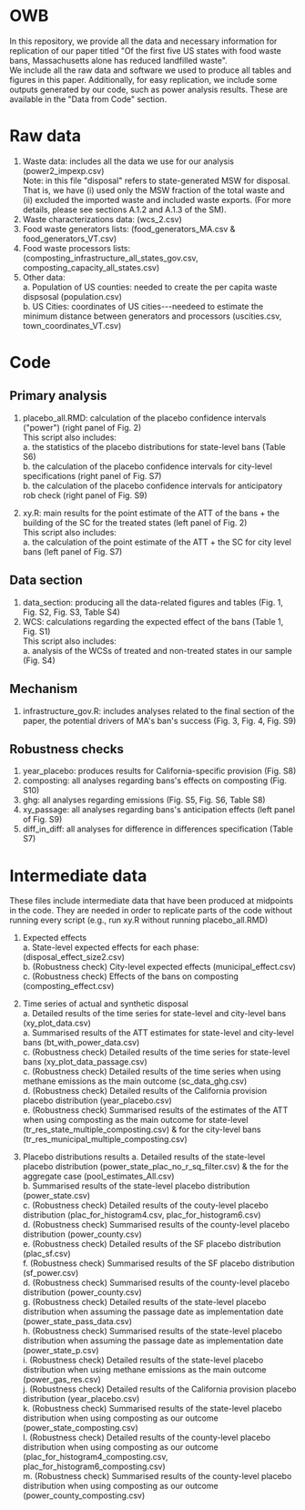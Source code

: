 # OWB

In this repository, we provide all the data and necessary information for replication of our paper titled "Of the first five US states with food waste bans, Massachusetts alone has reduced landfilled waste".  
We include all the raw data and software we used to produce all tables and figures in this paper. 
Additionally, for easy replication, we include some outputs generated by our code, such as power analysis results. These are available in the "Data from Code" section.


# Raw data 

1. Waste data: includes all the data we use for our analysis (power2_impexp.csv)   
   Note: in this file "disposal" refers to state-generated MSW for disposal. That is, we have (i) used only the MSW fraction of the total waste and (ii) excluded the imported waste and included waste exports. (For more details, please see sections A.1.2 and A.1.3 of the SM).
3. Waste characterizations data:  (wcs_2.csv)
4. Food waste generators lists: (food_generators_MA.csv & food_generators_VT.csv)
5. Food waste processors lists: (composting_infrastructure_all_states_gov.csv, composting_capacity_all_states.csv)
6. Other data:   
   a. Population of US counties: needed to create the per capita waste dispsosal (population.csv)   
   b. US Cities: coordinates of US cities---needeed to estimate the minimum distance between generators and processors (uscities.csv, town_coordinates_VT.csv)


# Code

## Primary analysis
1. placebo_all.RMD: calculation of the placebo confidence intervals ("power") (right panel of Fig. 2)   
	This script also includes:  
		 a. the statistics of the placebo distributions for state-level bans (Table S6)   
		 b. the calculation of the placebo confidence intervals for city-level specifications (right panel of Fig. S7)  
		 b. the calculation of the placebo confidence intervals for anticipatory rob check (right panel of Fig. S9)  


2. xy.R: main results for the point estimate of the ATT of the bans + the building of the SC for the treated states (left panel of Fig. 2)   
	This script also includes:   
		 a. the calculation of the point estimate of the ATT + the SC for city level bans (left panel of Fig. S7)   

## Data section
1. data_section: producing all the data-related figures and tables (Fig. 1, Fig. S2, Fig. S3, Table S4)   
2. WCS: calculations regarding the expected effect of the bans (Table 1, Fig. S1)   
	This script also includes:   
		a. analysis of the WCSs of treated and non-treated states in our sample (Fig. S4)   
## Mechanism
1. infrastructure_gov.R: includes analyses related to the final section of the paper, the potential drivers of MA's ban's success (Fig. 3, Fig. 4, Fig. S9)

## Robustness checks
1. year_placebo: produces results for California-specific provision (Fig. S8)      
2. composting: all analyses regarding bans's effects on composting (Fig. S10)   
3. ghg: all analyses regarding emissions (Fig. S5, Fig. S6, Table S8)   
4. xy_passage: all analyses regarding bans's anticipation effects (left panel of Fig. S9)    
5. diff_in_diff: all analyses for difference in differences specification (Table S7)   

# Intermediate data
These files include intermediate data that have been produced at midpoints in the code. They are needed in order to replicate parts of the code without running every script (e.g., run xy.R without running placebo_all.RMD)

1. Expected effects    
	a. State-level expected effects for each phase: (disposal_effect_size2.csv)   
	b. (Robustness check) City-level expected effects (municipal_effect.csv)   
	c. (Robustness check) Effects of the bans on composting (composting_effect.csv)   

2. Time series of actual and synthetic disposal    
	a. Detailed results of the time series for state-level and city-level bans (xy_plot_data.csv)   
	a. Summarised results of the ATT estimates for state-level and city-level bans (bt_with_power_data.csv)   
	c. (Robustness check) Detailed results of the time series for state-level bans (xy_plot_data_passage.csv)   
	c. (Robustness check) Detailed results of the time series when using methane emissions as the main outcome (sc_data_ghg.csv)   
	d. (Robustness check) Detailed results of the California provision placebo distribution (year_placebo.csv)   
	e. (Robustness check) Summarised results of the estimates of the ATT when using composting as the main outcome for state-level (tr_res_state_multiple_composting.csv) & for the city-level bans (tr_res_municipal_multiple_composting.csv)   

3. Placebo distributions results 
	a. Detailed results of the state-level placebo distribution (power_state_plac_no_r_sq_filter.csv) & the for the aggregate case (pool_estimates_All.csv)   
	b. Summarised results of the state-level placebo distribution (power_state.csv)   
	c. (Robustness check) Detailed results of the couty-level placebo distribution (plac_for_histogram4.csv, plac_for_histogram6.csv)   
	d. (Robustness check) Summarised results of the county-level placebo distribution (power_county.csv)   
	e. (Robustness check) Detailed results of the SF placebo distribution (plac_sf.csv)   
	f. (Robustness check) Summarised results of the SF placebo distribution (sf_power.csv)   
	d. (Robustness check) Summarised results of the county-level placebo distribution (power_county.csv)   
	g. (Robustness check) Detailed results of the state-level placebo distribution when assuming the passage date as implementation date (power_state_pass_data.csv)   
	h. (Robustness check) Summarised results of the state-level placebo distribution when assuming the passage date as implementation date (power_state_p.csv)   
	i. (Robustness check) Detailed results of the state-level placebo distribution when using methane emissions as the main outcome (power_gas_res.csv)   
	j. (Robustness check) Detailed results of the California provision placebo distribution (year_placebo.csv)   
	k. (Robustness check) Summarised results of the state-level placebo distribution when using composting as our outcome (power_state_composting.csv)   
	l. (Robustness check) Detailed results of the county-level placebo distribution when using composting as our outcome (plac_for_histogram4_composting.csv, plac_for_histogram6_composting.csv)   
	m. (Robustness check) Summarised results of the county-level placebo distribution when using composting as our outcome (power_county_composting.csv)   
